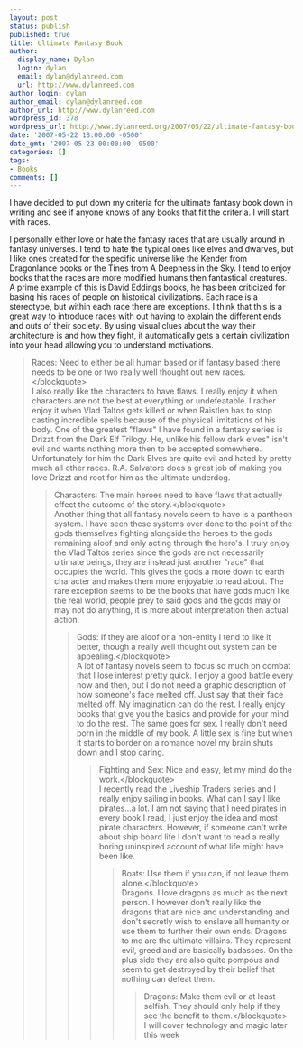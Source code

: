 ```yaml
---
layout: post
status: publish
published: true
title: Ultimate Fantasy Book
author:
  display_name: Dylan
  login: dylan
  email: dylan@dylanreed.com
  url: http://www.dylanreed.com
author_login: dylan
author_email: dylan@dylanreed.com
author_url: http://www.dylanreed.com
wordpress_id: 378
wordpress_url: http://www.dylanreed.org/2007/05/22/ultimate-fantasy-book/
date: '2007-05-22 18:00:00 -0500'
date_gmt: '2007-05-23 00:00:00 -0500'
categories: []
tags:
- Books
comments: []
---
```

<p>I have decided to put down my criteria for the ultimate fantasy book down in writing and see if anyone knows of any books that fit the criteria. I will start with races.</p>
<p>I personally either love or hate the fantasy races that are usually around in fantasy universes. I tend to hate the typical ones like elves and dwarves, but I like ones created for the  specific universe like the Kender from Dragonlance books or the Tines from A Deepness in the Sky. I tend to enjoy books that the races are more modified humans then fantastical creatures.  A prime example of this is David Eddings books, he has been criticized for basing his races of people on historical civilizations. Each race is a stereotype, but within each race there are exceptions. I think that this is a great way to introduce races with out having to explain the different ends and outs of their society. By using visual clues about the way their architecture is and how they fight, it automatically gets a certain civilization into your head allowing you to understand motivations.</p>
<blockquote><p>Races: Need to either be all human based or if fantasy based there needs to be one or two really well thought out new races.<&#47;blockquote><br />
I also really like the characters to have flaws. I really enjoy it when characters are not the best at everything or undefeatable. I rather enjoy it when Vlad Taltos gets killed or when Raistlen has to stop casting incredible spells because of the physical limitations of his body. One of the greatest "flaws" I have found in a fantasy series is Drizzt from the Dark Elf Trilogy. He, unlike his fellow dark elves" isn't evil and wants nothing more then to be accepted somewhere. Unfortunately for him the Dark Elves are quite evil and hated by pretty much all other races. R.A. Salvatore does a great job of making you love Drizzt and root for him as the ultimate underdog.</p>
<blockquote><p>Characters: The main heroes need to have flaws that actually effect the outcome of the story.<&#47;blockquote><br />
Another thing that all fantasy novels seem to have is a pantheon system. I have seen these systems over done to the point of the gods themselves fighting alongside the heroes to the gods remaining aloof and only acting through the hero's. I truly enjoy the Vlad Taltos series since the gods are not necessarily ultimate beings, they are instead just another "race" that occupies the world.  This gives the gods a more down to earth character and makes them more enjoyable to read about.  The rare exception seems to be the books that have gods much like the real world, people prey to said gods and the gods may or may not do anything, it is more about interpretation then actual action.</p>
<blockquote><p>Gods: If they are aloof or a non-entity I tend to like it better, though a really well thought out system can be appealing.<&#47;blockquote><br />
A lot of fantasy novels seem to focus so much on combat that I lose interest pretty quick. I enjoy a good battle every now and then, but I do not need a graphic description of how someone's face melted off. Just say that their face melted off. My imagination can do the rest. I really enjoy books that give you the basics and provide for your mind to do the rest. The same goes for sex. I really don't need porn in the middle of my book. A little sex is fine but when it starts to border on a romance novel my brain shuts down and I stop caring.</p>
<blockquote><p>Fighting and Sex: Nice and easy, let my mind do the work.<&#47;blockquote><br />
I recently read the Liveship Traders series and I really enjoy sailing in books. What can I say I like pirates...a lot. I am not saying that I need pirates in every book I read, I just enjoy the idea and most pirate characters. However, if someone can't write about ship board life I don't want to read a really boring uninspired account of what life might have been like.</p>
<blockquote><p>Boats: Use them if you can, if not leave them alone.<&#47;blockquote><br />
Dragons. I love dragons as much as the next person. I however don't really like the dragons that are nice and understanding and don't secretly wish to enslave all humanity or use them to further their own ends. Dragons to me are the ultimate villains. They represent evil, greed and are basically badasses. On the plus side they are also quite pompous and seem to get destroyed by their belief that nothing can defeat them.</p>
<blockquote><p>Dragons: Make them evil or at least selfish. They should only help if they see the benefit to them.<&#47;blockquote><br />
I will cover technology and magic later this week</p>
